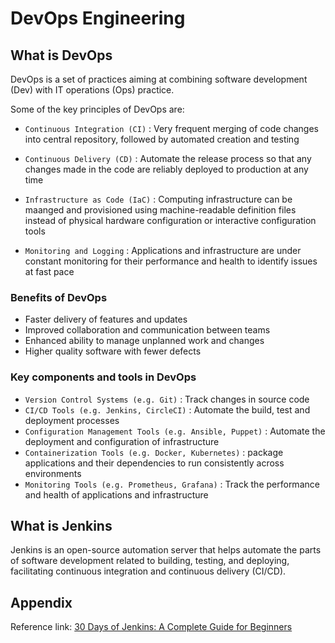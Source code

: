 # DevOps Engineering

## What is DevOps

DevOps is a set of practices aiming at combining software development (Dev) with IT operations (Ops) practice. 

Some of the key principles of DevOps are:

- `Continuous Integration (CI)` : Very frequent merging of code changes into central repository, followed by automated creation and testing

- `Continuous Delivery (CD)` : Automate the release process so that any changes made in the code are reliably deployed to production at any time

- `Infrastructure as Code (IaC)` : Computing infrastructure can be maanged and provisioned using machine-readable definition files instead of physical hardware configuration or interactive configuration tools

- `Monitoring and Logging` : Applications and infrastructure are under constant monitoring for their performance and health to identify issues at fast pace

### Benefits of DevOps

- Faster delivery of features and updates
- Improved collaboration and communication between teams
- Enhanced ability to manage unplanned work and changes
- Higher quality software with fewer defects

### Key components and tools in DevOps

- `Version Control Systems (e.g. Git)` : Track changes in source code
- `CI/CD Tools (e.g. Jenkins, CircleCI)` : Automate the build, test and deployment processes
- `Configuration Management Tools (e.g. Ansible, Puppet)` : Automate the deployment and configuration of infrastructure
- `Containerization Tools (e.g. Docker, Kubernetes)` : package applications and their dependencies to run consistently across environments
- `Monitoring Tools (e.g. Prometheus, Grafana)` : Track the performance and health of applications and infrastructure

## What is Jenkins

Jenkins is an open-source automation server that helps automate the parts of software development related to building, testing, and deploying, facilitating continuous integration and continuous delivery (CI/CD).

## Appendix

Reference link: <a href="https://www.geeksforgeeks.org/30-days-of-jenkins/">30 Days of Jenkins: A Complete Guide for Beginners</a> 